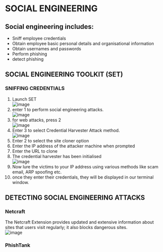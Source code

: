 # SOCIAL ENGINEERING
## Social engineering includes:
* Sniff employee credentials
* Obtain employee basic personal details and organisational information
* Obtain usernames and passwords
* Perform phishing
* detect phishing

## SOCIAL ENGINEERING TOOLKIT (SET)
### SNIFFING CREDENTIALS
1. Launch SET<br>
![image](https://user-images.githubusercontent.com/56624593/150857589-1c16ac5a-1ae3-4c7a-892a-686d7f3345aa.png)
2. enter 1 to perform social engineering attacks.<br>
![image](https://user-images.githubusercontent.com/56624593/150857722-8394d8b3-4186-423d-9799-0332ae4c4970.png)
3. for web attacks, press 2<br>
![image](https://user-images.githubusercontent.com/56624593/150857914-3124646a-0a67-4133-9036-4341dbd6285b.png)
4. Enter 3 to select Credential Harvester Attack method.<br>
![image](https://user-images.githubusercontent.com/56624593/150858058-868e37fd-d7e8-46d8-9dec-0277aebaadb1.png)
5. Enter 2 to select the site cloner option
6. Enter the IP address of the attacker machine when prompted
7. Enter the URL to clone
8. The credential harvester has been initialised<br>
![image](https://user-images.githubusercontent.com/56624593/150858406-72f6ee21-09cc-4b0b-b7df-f0577df16869.png)
9. Now lure the victims to your IP address using various methods like scam email, ARP spoofing etc.
10. once they enter their credentials, they will be displayed in our terminal window.

## DETECTING SOCIAL ENGINEERING ATTACKS
### Netcraft
The Netcraft Extension provides updated and extensive information about sites that users visit regularly; it also blocks dangerous sites.<br>
![image](https://user-images.githubusercontent.com/56624593/150859776-b52c2074-e1ec-4bab-909d-4b7da3fdd647.png)<br>

### PhishTank
